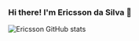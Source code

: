 ### Hi there! I'm Ericsson da Silva 👋

![Ericsson GitHub stats](https://github-readme-stats.vercel.app/api?username=EricssonDaSilva-code&show_icons=true&theme=radical)
